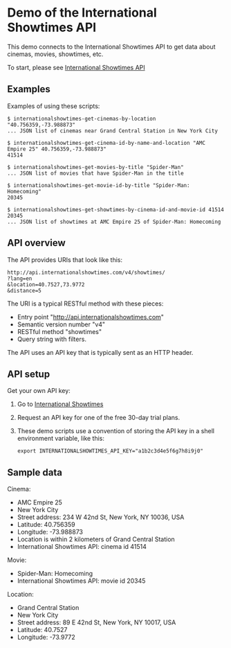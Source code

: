# Demo of the International Showtimes API 

This demo connects to the International Showtimes API to get data about cinemas, movies, showtimes, etc.

To start, please see [International Showtimes API](https://api.internationalshowtimes.com/documentation/)


## Examples

Examples of using these scripts:

    $ internationalshowtimes-get-cinemas-by-location "40.756359,-73.988873"
    ... JSON list of cinemas near Grand Central Station in New York City

    $ internationalshowtimes-get-cinema-id-by-name-and-location "AMC Empire 25" 40.756359,-73.988873"
    41514

    $ internationalshowtimes-get-movies-by-title "Spider-Man"
    ... JSON list of movies that have Spider-Man in the title

    $ internationalshowtimes-get-movie-id-by-title "Spider-Man: Homecoming"
    20345

    $ internationalshowtimes-get-showtimes-by-cinema-id-and-movie-id 41514 20345
    ... JSON list of showtimes at AMC Empire 25 of Spider-Man: Homecoming


## API overview

The API provides URIs that look like this:

    http://api.internationalshowtimes.com/v4/showtimes/
    ?lang=en
    &location=40.7527,73.9772
    &distance=5

The URI is a typical RESTful method with these pieces:

  * Entry point "http://api.internationalshowtimes.com"
  * Semantic version number "v4"
  * RESTful method "showtimes"
  * Query string with filters.

The API uses an API key that is typically sent as an HTTP header.


## API setup

Get your own API key:

  1. Go to [International Showtimes](http://internationalshowtimes.com)

  2. Request an API key for one of the free 30-day trial plans.

  3. These demo scripts use a convention of storing the API key in a shell environment variable, like this:

         export INTERNATIONALSHOWTIMES_API_KEY="a1b2c3d4e5f6g7h8i9j0" 


## Sample data

Cinema:

  * AMC Empire 25
  * New York City
  * Street address: 234 W 42nd St, New York, NY 10036, USA
  * Latitude: 40.756359
  * Longitude: -73.988873
  * Location is within 2 kilometers of Grand Central Station
  * International Showtimes API: cinema id 41514

Movie:

  * Spider-Man: Homecoming
  * International Showtimes API: movie id 20345

Location:

  * Grand Central Station
  * New York City
  * Street address: 89 E 42nd St, New York, NY 10017, USA
  * Latitude: 40.7527
  * Longitude: -73.9772


